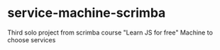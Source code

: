 # service-machine-scrimba
Third solo project from scrimba course "Learn JS for free"
Machine to choose services
